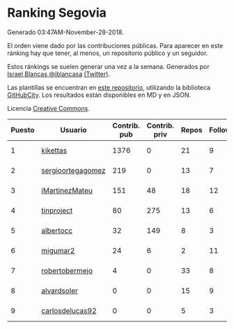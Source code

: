 # Ranking Segovia

Generado 03:47AM-November-28-2018.

El orden viene dado por las contribuciones públicas. Para aparecer en este ránking hay que tener, al menos, un repositorio público y un seguidor.

Estos ránkings se suelen generar una vez a la semana. Generados por [Israel Blancas @iblancasa](https://github.com/iblancasa/) [(Twitter)](https://twitter.com/iblancasa).

Las plantillas se encuentran en [este repositorio](https://github.com/iblancasa/GH-Spanish-Ranking), utilizando la biblioteca [GitHubCity](https://github.com/iblancasa/GitHubCity). Los resultados están disponibles en MD y en JSON.

Licencia [Creative Commons](https://creativecommons.org/licenses/by/4.0/).

| Puesto   |  Usuario  | Contrib. pub | Contrib. priv |Repos| Followers | Desde |  Avatar  |
|----------|-----------|--------------|---------------|-----|-----------|-------|----------|
|1|[kikettas](https://github.com/kikettas)|1376|0|21|9|2014-10-08|![kikettas]()|
|2|[sergioortegagomez](https://github.com/sergioortegagomez)|219|0|13|7|2014-09-14|![sergioortegagomez]()|
|3|[iMartinezMateu](https://github.com/iMartinezMateu)|151|48|18|12|2014-10-19|![iMartinezMateu]()|
|4|[tinproject](https://github.com/tinproject)|80|275|13|6|2013-03-01|![tinproject]()|
|5|[albertocc](https://github.com/albertocc)|32|149|8|3|2015-08-18|![albertocc]()|
|6|[migumar2](https://github.com/migumar2)|24|6|2|11|2011-05-31|![migumar2]()|
|7|[robertobermejo](https://github.com/robertobermejo)|4|0|33|8|2010-03-13|![robertobermejo]()|
|8|[alvardsoler](https://github.com/alvardsoler)|0|0|15|9|2013-04-09|![alvardsoler]()|
|9|[carlosdelucas92](https://github.com/carlosdelucas92)|0|0|5|3|2015-01-27|![carlosdelucas92]()|
